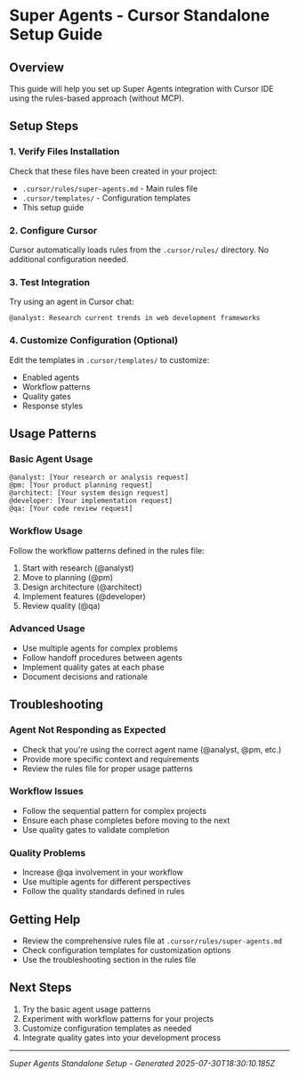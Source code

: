# Super Agents - Cursor Standalone Setup Guide

## Overview
This guide will help you set up Super Agents integration with Cursor IDE using the rules-based approach (without MCP).

## Setup Steps

### 1. Verify Files Installation
Check that these files have been created in your project:
- `.cursor/rules/super-agents.md` - Main rules file
- `.cursor/templates/` - Configuration templates
- This setup guide

### 2. Configure Cursor
Cursor automatically loads rules from the `.cursor/rules/` directory. No additional configuration needed.

### 3. Test Integration
Try using an agent in Cursor chat:
```
@analyst: Research current trends in web development frameworks
```

### 4. Customize Configuration (Optional)
Edit the templates in `.cursor/templates/` to customize:
- Enabled agents
- Workflow patterns
- Quality gates
- Response styles

## Usage Patterns

### Basic Agent Usage
```
@analyst: [Your research or analysis request]
@pm: [Your product planning request]
@architect: [Your system design request]
@developer: [Your implementation request]
@qa: [Your code review request]
```

### Workflow Usage
Follow the workflow patterns defined in the rules file:
1. Start with research (@analyst)
2. Move to planning (@pm)
3. Design architecture (@architect)
4. Implement features (@developer)
5. Review quality (@qa)

### Advanced Usage
- Use multiple agents for complex problems
- Follow handoff procedures between agents
- Implement quality gates at each phase
- Document decisions and rationale

## Troubleshooting

### Agent Not Responding as Expected
- Check that you're using the correct agent name (@analyst, @pm, etc.)
- Provide more specific context and requirements
- Review the rules file for proper usage patterns

### Workflow Issues
- Follow the sequential pattern for complex projects
- Ensure each phase completes before moving to the next
- Use quality gates to validate completion

### Quality Problems
- Increase @qa involvement in your workflow
- Use multiple agents for different perspectives
- Follow the quality standards defined in rules

## Getting Help
- Review the comprehensive rules file at `.cursor/rules/super-agents.md`
- Check configuration templates for customization options
- Use the troubleshooting section in the rules file

## Next Steps
1. Try the basic agent usage patterns
2. Experiment with workflow patterns for your projects
3. Customize configuration templates as needed
4. Integrate quality gates into your development process

---
*Super Agents Standalone Setup - Generated 2025-07-30T18:30:10.185Z*
